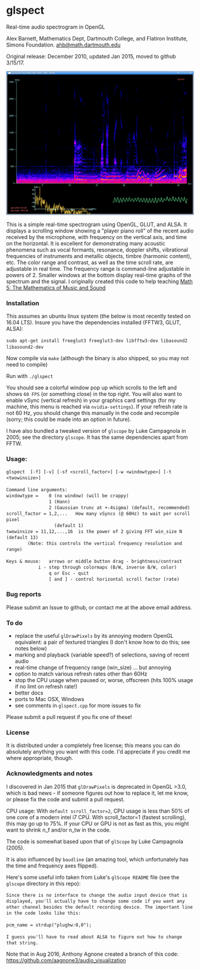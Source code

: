 # glspect

Real-time audio spectrogram in OpenGL

Alex Barnett, Mathematics Dept, Dartmouth College, and Flatiron Institute,
Simons Foundation.
					ahb@math.dartmouth.edu

Original release: December 2010, updated Jan 2015, moved to github 3/15/17.

![screen shot of glspect](screenshot.png)

This is a simple real-time spectrogram using OpenGL, GLUT, and ALSA.
It displays a scrolling window showing a "player piano roll" of the recent audio received by the microphone, with frequency on the vertical axis, and time on the horizontal.
It is excellent for demonstrating many acoustic phenomena such as vocal formants, resonance, doppler shifts, vibrational frequencies of instruments and metallic objects, timbre (harmonic content), etc.
The color range and contrast, as well as the time scroll rate, are adjustable
in real time. The frequency range is command-line adjustable in powers of 2.
Smaller windows at the bottom display real-time graphs of the spectrum and the
signal.
I originally created this code to help teaching <a href="http://math.dartmouth.edu/~m5f10">Math 5: The Mathematics of Music and Sound</a>


### Installation

This assumes an ubuntu linux system (the below is most recently tested on 16.04 LTS). Insure you have the dependencies installed (FFTW3, GLUT, ALSA):

`sudo apt-get install freeglut3 freeglut3-dev libfftw3-dev libasound2 libasound2-dev`

Now compile via `make` (although the binary is also shipped, so you may not need to compile)

Run with `./glspect`

You should see a colorful window pop up which scrolls to the left and shows `60 FPS` (or something close) in the top right.
You will also want to enable vSync (vertical refresh) in your graphics card settings (for my machine, this menu is reached via `nvidia-settings`).  If your
refresh rate is not 60 Hz, you should change this manually in the code
and recompile (sorry; this could be made into an option in future).

I have also bundled a tweaked version of `glscope` by Luke Campagnola in 2005; see the directory `glscope`. It has the same dependencies apart from FFTW.


### Usage:

```
glspect  [-f] [-v] [-sf <scroll_factor>] [-w <windowtype>] [-t <twowinsize>]

Command line arguments:
windowtype =    0 (no window) (will be crappy)
                1 (Hann)
                2 (Gaussian trunc at +-4sigma) (default, recommended)
scroll_factor = 1,2,...   How many vSyncs (@ 60Hz) to wait per scroll pixel
                  (default 1)
twowinsize = 11,12,...,16  is the power of 2 giving FFT win_size N (default 13)
        (Note: this controls the vertical frequency resolution and range)

Keys & mouse:   arrows or middle button drag - brightness/contrast
       		i - step through colormaps (B/W, inverse B/W, color)
                q or Esc - quit
                [ and ] - control horizontal scroll factor (rate)
```

### Bug reports

Please submit an Issue to github, or contact me at the above email address.

### To do

* replace the useful `glDrawPixels` by its annoying modern OpenGL equivalent: a pair of textured triangles (I don't know how to do this; see notes below)
* marking and playback (variable speed?) of selections, saving of recent audio
* real-time change of frequency range (win_size) ... but annoying
* option to match various refresh rates other than 60Hz
* stop the CPU usage when paused or, worse, offscreen (hits 100% usage if no limt on refresh rate!)
* better docs
* ports to Mac OSX, Windows
* see comments in `glspect.cpp` for more issues to fix

Please submit a pull request if you fix one of these!


### License

It is distributed under a completely free license; this means you can do
absolutely anything you want with this code. I'd appreciate if you
credit me where appropriate, though.


### Acknowledgments and notes

I discovered in Jan 2015 that `glDrawPixels` is deprecated in OpenGL >3.0,
which is bad news - if someone figures out how to replace it, let me know,
or please fix the code and submit a pull request.

CPU usage:
With `default scroll_factor=2`, CPU usage is less than 50% of one core of a modern intel i7 CPU.
With scroll_factor=1 (fastest scrolling), this may go up to 75%. If your CPU or GPU is not as fast as this, you might want to shrink n_f and/or n_tw in the code.

The code is somewhat based upon that of `glScope` by Luke Campagnola (2005).

It is also influenced by `baudline` (an amazing tool, which unfortunately has the time and frequency axes flipped).

Here's some useful info taken from Luke's `glScope README` file (see the `glscope` directory in this repo):

```
Since there is no interface to change the audio input device that is
displayed, you'll actually have to change some code if you want any
other channel besides the default recording device. The important line
in the code looks like this: 

pcm_name = strdup("plughw:0,0");

I guess you'll have to read about ALSA to figure out how to change 
that string.
```

Note that in Aug 2016, Anthony Agnone created a branch of this code:
https://github.com/aagnone3/audio_visualization

